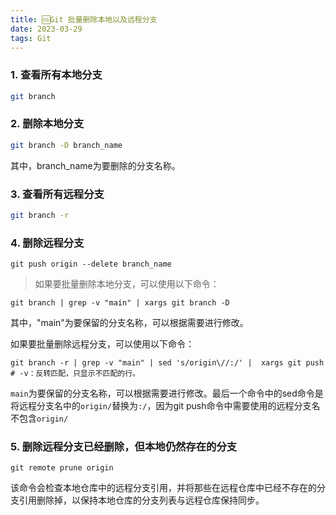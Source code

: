 ```yaml
---
title: 🆒Git 批量删除本地以及远程分支
date: 2023-03-29
tags: Git
---
```


### 1. 查看所有本地分支

```sh
git branch
```

### 2. 删除本地分支

```sh
git branch -D branch_name
```

其中，branch_name为要删除的分支名称。

### 3. 查看所有远程分支

```sh
git branch -r
```

### 4. 删除远程分支

```shell
git push origin --delete branch_name
```
<!--more-->
> 如果要批量删除本地分支，可以使用以下命令：

```shell
git branch | grep -v "main" | xargs git branch -D
```

其中，"main"为要保留的分支名称，可以根据需要进行修改。

如果要批量删除远程分支，可以使用以下命令：

```shell
git branch -r | grep -v "main" | sed 's/origin\//:/' |  xargs git push
# -v：反转匹配，只显示不匹配的行。
```

`main`为要保留的分支名称，可以根据需要进行修改。最后一个命令中的sed命令是将远程分支名中的`origin/`替换为`:/`，因为git push命令中需要使用的远程分支名不包含`origin/`

### 5. 删除远程分支已经删除，但本地仍然存在的分支

```shell
git remote prune origin
```

该命令会检查本地仓库中的远程分支引用，并将那些在远程仓库中已经不存在的分支引用删除掉，以保持本地仓库的分支列表与远程仓库保持同步。

